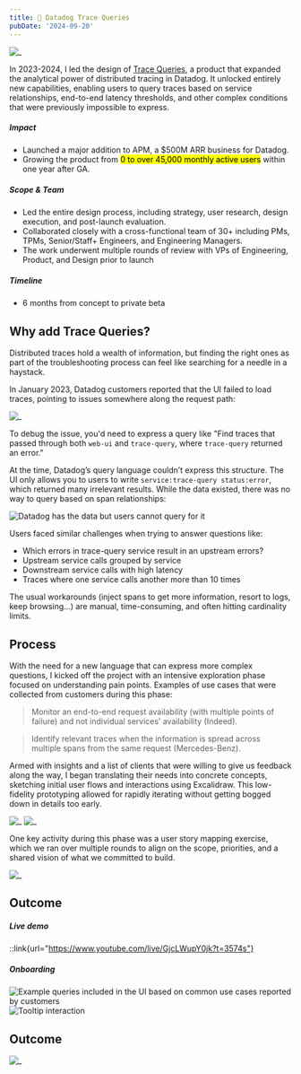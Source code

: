 ```yaml
---
title: 🔺 Datadog Trace Queries 
pubDate: '2024-09-20'
---
```

![_](./_assets/tracequeries/3.png)

In 2023-2024, I led the design of [Trace Queries](https://www.datadoghq.com/blog/trace-queries/), a product that expanded the analytical power of distributed tracing in Datadog. It unlocked entirely new capabilities, enabling users to query traces based on service relationships, end-to-end latency thresholds, and other complex conditions that were previously impossible to express.

##### Impact
- Launched a major addition to APM, a $500M ARR business for Datadog.
- Growing the product from <mark>0 to over 45,000 monthly active users</mark> within one year after GA.

##### Scope & Team 
- Led the entire design process, including strategy, user research, design execution, and post-launch evaluation. 
- Collaborated closely with a cross-functional team of 30+ including PMs, TPMs, Senior/Staff+ Engineers, and Engineering Managers.
- The work underwent multiple rounds of review with VPs of Engineering, Product, and Design prior to launch

##### Timeline
- 6 months from concept to private beta 

<!-- ::link{url="https://www.datadoghq.com/blog/trace-queries/"} -->

## Why add Trace Queries?
Distributed traces hold a wealth of information, but finding the right ones as part of the troubleshooting process can feel like searching for a needle in a haystack.

In January 2023, Datadog customers reported that the UI failed to load traces, pointing to issues somewhere along the request path:

![_](./_assets/tracequeries/4.png)

To debug the issue, you'd need to express a query like "Find traces that passed through both `web-ui` and `trace-query`, where `trace-query` returned an error."

At the time, Datadog’s query language couldn’t express this structure. The UI only allows you to users to write `service:trace-query status:error`, which returned many irrelevant results. While the data existed, there was no way to query based on span relationships:

![Datadog has the data but users cannot query for it](./_assets/tracequeries/5.png)

Users faced similar challenges when trying to answer questions like:
- Which errors in trace-query service result in an upstream errors?
- Upstream service calls grouped by service
- Downstream service calls with high latency
- Traces where one service calls another more than 10 times

The usual workarounds (inject spans to get more information, resort to logs, keep browsing...) are manual, time-consuming, and often hitting cardinality limits.


## Process
With the need for a new language that can express more complex questions, I kicked off the project with an intensive exploration phase focused on understanding pain points. Examples of use cases that were collected from customers during this phase:

> Monitor an end-to-end request availability (with multiple points of failure) and not individual services’ availability (Indeed).

> Identify relevant traces when the information is spread across
multiple spans from the same request (Mercedes-Benz).

Armed with insights and a list of clients that were willing to give us feedback along the way, I began translating their needs into concrete concepts, sketching initial user flows and interactions using Excalidraw. This low-fidelity prototyping allowed for rapidly iterating without getting bogged down in details too early.

![_](./_assets/tracequeries/10.png)
![_](./_assets/tracequeries/14.png)

One key activity during this phase was a user story mapping exercise, which we ran over multiple rounds to align on the scope, priorities, and a shared vision of what we committed to build.

![_](./_assets/tracequeries/9.png)

## Outcome

##### Live demo
::link{url="https://www.youtube.com/live/GjcLWupY0jk?t=3574s"}

##### Onboarding 
![Example queries included in the UI based on common use cases reported by customers](./_assets/tracequeries/8.png)
![Tooltip interaction](./_assets/tracequeries/9.gif)

## Outcome
![_](./_assets/tracequeries/12.png)
